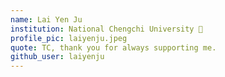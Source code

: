 ```yaml
---
name: Lai Yen Ju
institution: National Chengchi University 🚩
profile_pic: laiyenju.jpeg
quote: TC, thank you for always supporting me.
github_user: laiyenju
---
```

